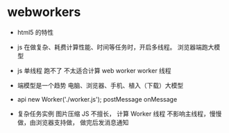 # webworkers

- html5 的特性 
- js 在做复杂、耗费计算性能、时间等任务时，开启多线程。
    浏览器端跑大模型 
- js 单线程 跑不了 
    不太适合计算
    web worker worker 线程

- 端模型是一个趋势 
    电脑、浏览器、手机、植入（下载）大模型 

- api
    new Worker('./worker.js');
    postMessage
    onMessage

- 复杂任务实例 图片压缩 
    JS 不擅长， 计算 
    Worker 线程 不影响主线程，慢慢做，由浏览器支持做， 做完后发消息通知
    